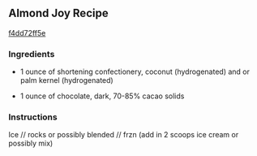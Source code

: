 ## Almond Joy Recipe

[f4dd72ff5e](http://cookeatshare.com/recipes/almond-joy-63794)

### Ingredients

 - 1 ounce of shortening confectionery, coconut (hydrogenated) and or palm kernel (hydrogenated)

 - 1 ounce of chocolate, dark, 70-85% cacao solids

### Instructions

Ice // rocks or possibly blended // frzn (add in 2 scoops ice cream or possibly mix)